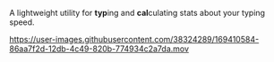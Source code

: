 A lightweight utility for **typ**ing and **cal**culating stats about your typing speed.


https://user-images.githubusercontent.com/38324289/169410584-86aa7f2d-12db-4c49-820b-774934c2a7da.mov


